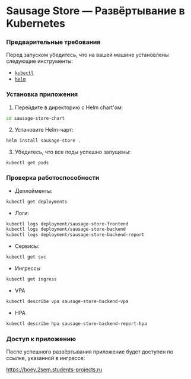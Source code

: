# Sausage Store — Развёртывание в Kubernetes

### Предварительные требования

Перед запуском убедитесь, что на вашей машине установлены следующие инструменты:

- [`kubectl`](https://kubernetes.io/docs/tasks/tools/)
- [`helm`](https://helm.sh/docs/intro/install/)

### Установка приложения

1. Перейдите в директорию с Helm chart'ом:

```bash
cd sausage-store-chart
```

2. Установите Helm-чарт:

```bash
helm install sausage-store .
```

3. Убедитесь, что все поды успешно запущены:

```bash
kubectl get pods
```

### Проверка работоспособности

- Деплойменты:

```bash
kubectl get deployments
```

- Логи:

```bash
kubectl logs deployment/sausage-store-frontend
kubectl logs deployment/sausage-store-backend
kubectl logs deployment/sausage-store-backend-report
```

- Cервисы:

```bash
kubectl get svc
```

- Ингрессы

```bash
kubectl get ingress
```

- VPA

```bash
kubectl describe vpa sausage-store-backend-vpa
```

- HPA

```bash
kubectl describe hpa sausage-store-backend-report-hpa
```

### Доступ к приложению

После успешного развёртывания приложение будет доступен по ссылке, указанной в ингрессе:

https://boev.2sem.students-projects.ru
